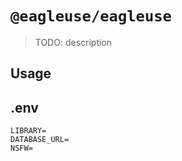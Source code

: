 # `@eagleuse/eagleuse`

> TODO: description

## Usage

## .env

```
LIBRARY=
DATABASE_URL=
NSFW=
```
